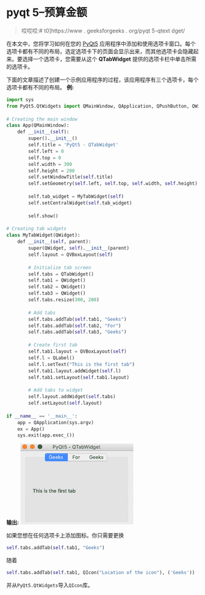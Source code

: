 # pyqt 5–预算金额

> 哎哎哎:# t0]https://www . geeksforgeeks . org/pyqt 5-qtext dget/

在本文中，您将学习如何在您的 [PyQt5](https://www.geeksforgeeks.org/python-introduction-to-pyqt5/) 应用程序中添加和使用选项卡窗口。每个选项卡都有不同的布局，选定选项卡下的页面会显示出来，而其他选项卡会隐藏起来。要选择一个选项卡，您需要从这个 **QTabWidget** 提供的选项卡栏中单击所需的选项卡。

下面的文章描述了创建一个示例应用程序的过程，该应用程序有三个选项卡，每个选项卡都有不同的布局。
**例:**

```py
import sys
from PyQt5.QtWidgets import QMainWindow, QApplication, QPushButton, QWidget, QAction, QTabWidget, QVBoxLayout, QLabel

# Creating the main window
class App(QMainWindow):
    def __init__(self):
        super().__init__()
        self.title = 'PyQt5 - QTabWidget'
        self.left = 0
        self.top = 0
        self.width = 300
        self.height = 200
        self.setWindowTitle(self.title)
        self.setGeometry(self.left, self.top, self.width, self.height)

        self.tab_widget = MyTabWidget(self)
        self.setCentralWidget(self.tab_widget)

        self.show()

# Creating tab widgets
class MyTabWidget(QWidget):
    def __init__(self, parent):
        super(QWidget, self).__init__(parent)
        self.layout = QVBoxLayout(self)

        # Initialize tab screen
        self.tabs = QTabWidget()
        self.tab1 = QWidget()
        self.tab2 = QWidget()
        self.tab3 = QWidget()
        self.tabs.resize(300, 200)

        # Add tabs
        self.tabs.addTab(self.tab1, "Geeks")
        self.tabs.addTab(self.tab2, "For")
        self.tabs.addTab(self.tab3, "Geeks")

        # Create first tab
        self.tab1.layout = QVBoxLayout(self)
        self.l = QLabel()
        self.l.setText("This is the first tab")
        self.tab1.layout.addWidget(self.l)
        self.tab1.setLayout(self.tab1.layout)

        # Add tabs to widget
        self.layout.addWidget(self.tabs)
        self.setLayout(self.layout)

if __name__ == '__main__':
    app = QApplication(sys.argv)
    ex = App()
    sys.exit(app.exec_())
```

**输出:**
![](img/0b8af603fc12d3ec4948701dd5131a9f.png)

如果您想在任何选项卡上添加图标。你只需要更换

```py
self.tabs.addTab(self.tab1, "Geeks")
```

随着

```py
self.tabs.addTab(self.tab1, QIcon("Location of the icon"), ('Geeks')) 
```

并从`PyQt5.QtWidgets`导入`QIcon`库。
